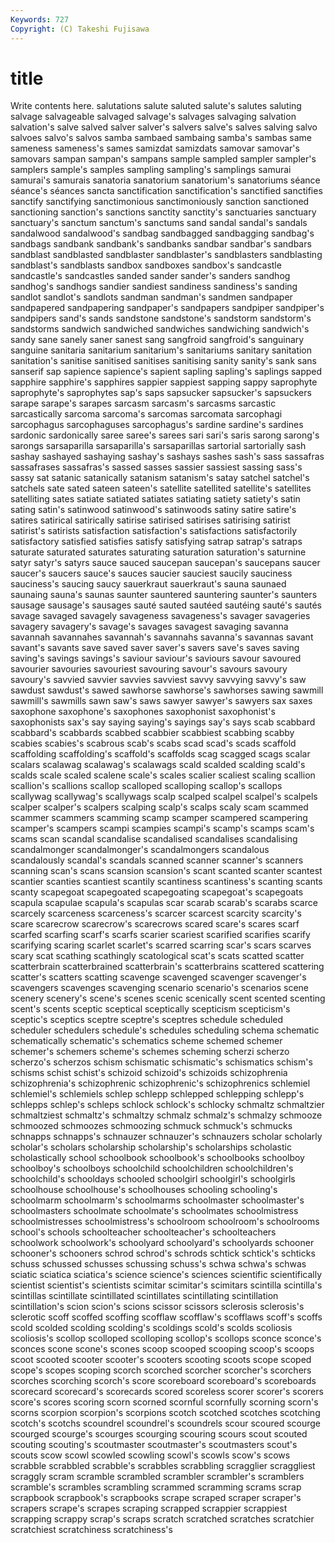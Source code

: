 ```yaml
---
Keywords: 727 
Copyright: (C) Takeshi Fujisawa
---
```


# title

Write contents here.
salutations salute saluted salute's salutes saluting salvage salvageable salvaged
salvage's salvages salvaging salvation salvation's salve salved salver salver's salvers
salve's salves salving salvo salvoes salvo's salvos samba sambaed sambaing
samba's sambas same sameness sameness's sames samizdat samizdats samovar samovar's
samovars sampan sampan's sampans sample sampled sampler sampler's samplers sample's
samples sampling sampling's samplings samurai samurai's samurais sanatoria sanatorium sanatorium's
sanatoriums séance séance's séances sancta sanctification sanctification's sanctified sanctifies sanctify
sanctifying sanctimonious sanctimoniously sanction sanctioned sanctioning sanction's sanctions sanctity sanctity's
sanctuaries sanctuary sanctuary's sanctum sanctum's sanctums sand sandal sandal's sandals
sandalwood sandalwood's sandbag sandbagged sandbagging sandbag's sandbags sandbank sandbank's sandbanks
sandbar sandbar's sandbars sandblast sandblasted sandblaster sandblaster's sandblasters sandblasting sandblast's
sandblasts sandbox sandboxes sandbox's sandcastle sandcastle's sandcastles sanded sander sander's
sanders sandhog sandhog's sandhogs sandier sandiest sandiness sandiness's sanding sandlot
sandlot's sandlots sandman sandman's sandmen sandpaper sandpapered sandpapering sandpaper's sandpapers
sandpiper sandpiper's sandpipers sand's sands sandstone sandstone's sandstorm sandstorm's sandstorms
sandwich sandwiched sandwiches sandwiching sandwich's sandy sane sanely saner sanest
sang sangfroid sangfroid's sanguinary sanguine sanitaria sanitarium sanitarium's sanitariums sanitary
sanitation sanitation's sanitise sanitised sanitises sanitising sanity sanity's sank sans
sanserif sap sapience sapience's sapient sapling sapling's saplings sapped sapphire
sapphire's sapphires sappier sappiest sapping sappy saprophyte saprophyte's saprophytes sap's
saps sapsucker sapsucker's sapsuckers sarape sarape's sarapes sarcasm sarcasm's sarcasms
sarcastic sarcastically sarcoma sarcoma's sarcomas sarcomata sarcophagi sarcophagus sarcophaguses sarcophagus's
sardine sardine's sardines sardonic sardonically saree saree's sarees sari sari's
saris sarong sarong's sarongs sarsaparilla sarsaparilla's sarsaparillas sartorial sartorially sash
sashay sashayed sashaying sashay's sashays sashes sash's sass sassafras sassafrases
sassafras's sassed sasses sassier sassiest sassing sass's sassy sat satanic
satanically satanism satanism's satay satchel satchel's satchels sate sated sateen
sateen's satellite satellited satellite's satellites satelliting sates satiate satiated satiates
satiating satiety satiety's satin sating satin's satinwood satinwood's satinwoods satiny
satire satire's satires satirical satirically satirise satirised satirises satirising satirist
satirist's satirists satisfaction satisfaction's satisfactions satisfactorily satisfactory satisfied satisfies satisfy
satisfying satrap satrap's satraps saturate saturated saturates saturating saturation saturation's
saturnine satyr satyr's satyrs sauce sauced saucepan saucepan's saucepans saucer
saucer's saucers sauce's sauces saucier sauciest saucily sauciness sauciness's saucing
saucy sauerkraut sauerkraut's sauna saunaed saunaing sauna's saunas saunter sauntered
sauntering saunter's saunters sausage sausage's sausages sauté sauted sautéed sautéing
sauté's sautés savage savaged savagely savageness savageness's savager savageries savagery
savagery's savage's savages savagest savaging savanna savannah savannahes savannah's savannahs
savanna's savannas savant savant's savants save saved saver saver's savers
save's saves saving saving's savings savings's saviour saviour's saviours savour
savoured savourier savouries savouriest savouring savour's savours savoury savoury's savvied
savvier savvies savviest savvy savvying savvy's saw sawdust sawdust's sawed
sawhorse sawhorse's sawhorses sawing sawmill sawmill's sawmills sawn saw's saws
sawyer sawyer's sawyers sax saxes saxophone saxophone's saxophones saxophonist saxophonist's
saxophonists sax's say saying saying's sayings say's says scab scabbard
scabbard's scabbards scabbed scabbier scabbiest scabbing scabby scabies scabies's scabrous
scab's scabs scad scad's scads scaffold scaffolding scaffolding's scaffold's scaffolds
scag scagged scags scalar scalars scalawag scalawag's scalawags scald scalded
scalding scald's scalds scale scaled scalene scale's scales scalier scaliest
scaling scallion scallion's scallions scallop scalloped scalloping scallop's scallops scallywag
scallywag's scallywags scalp scalped scalpel scalpel's scalpels scalper scalper's scalpers
scalping scalp's scalps scaly scam scammed scammer scammers scamming scamp
scamper scampered scampering scamper's scampers scampi scampies scampi's scamp's scamps
scam's scams scan scandal scandalise scandalised scandalises scandalising scandalmonger scandalmonger's
scandalmongers scandalous scandalously scandal's scandals scanned scanner scanner's scanners scanning
scan's scans scansion scansion's scant scanted scanter scantest scantier scanties
scantiest scantily scantiness scantiness's scanting scants scanty scapegoat scapegoated scapegoating
scapegoat's scapegoats scapula scapulae scapula's scapulas scar scarab scarab's scarabs
scarce scarcely scarceness scarceness's scarcer scarcest scarcity scarcity's scare scarecrow
scarecrow's scarecrows scared scare's scares scarf scarfed scarfing scarf's scarfs
scarier scariest scarified scarifies scarify scarifying scaring scarlet scarlet's scarred
scarring scar's scars scarves scary scat scathing scathingly scatological scat's
scats scatted scatter scatterbrain scatterbrained scatterbrain's scatterbrains scattered scattering scatter's
scatters scatting scavenge scavenged scavenger scavenger's scavengers scavenges scavenging scenario
scenario's scenarios scene scenery scenery's scene's scenes scenic scenically scent
scented scenting scent's scents sceptic sceptical sceptically scepticism scepticism's sceptic's
sceptics sceptre sceptre's sceptres schedule scheduled scheduler schedulers schedule's schedules
scheduling schema schematic schematically schematic's schematics scheme schemed schemer schemer's
schemers scheme's schemes scheming scherzi scherzo scherzo's scherzos schism schismatic
schismatic's schismatics schism's schisms schist schist's schizoid schizoid's schizoids schizophrenia
schizophrenia's schizophrenic schizophrenic's schizophrenics schlemiel schlemiel's schlemiels schlep schlepp schlepped
schlepping schlepp's schlepps schlep's schleps schlock schlock's schlocky schmaltz schmaltzier
schmaltziest schmaltz's schmaltzy schmalz schmalz's schmalzy schmooze schmoozed schmoozes schmoozing
schmuck schmuck's schmucks schnapps schnapps's schnauzer schnauzer's schnauzers scholar scholarly
scholar's scholars scholarship scholarship's scholarships scholastic scholastically school schoolbook schoolbook's
schoolbooks schoolboy schoolboy's schoolboys schoolchild schoolchildren schoolchildren's schoolchild's schooldays schooled
schoolgirl schoolgirl's schoolgirls schoolhouse schoolhouse's schoolhouses schooling schooling's schoolmarm schoolmarm's
schoolmarms schoolmaster schoolmaster's schoolmasters schoolmate schoolmate's schoolmates schoolmistress schoolmistresses schoolmistress's
schoolroom schoolroom's schoolrooms school's schools schoolteacher schoolteacher's schoolteachers schoolwork schoolwork's
schoolyard schoolyard's schoolyards schooner schooner's schooners schrod schrod's schrods schtick
schtick's schticks schuss schussed schusses schussing schuss's schwa schwa's schwas
sciatic sciatica sciatica's science science's sciences scientific scientifically scientist scientist's
scientists scimitar scimitar's scimitars scintilla scintilla's scintillas scintillate scintillated scintillates
scintillating scintillation scintillation's scion scion's scions scissor scissors sclerosis sclerosis's
sclerotic scoff scoffed scoffing scofflaw scofflaw's scofflaws scoff's scoffs scold
scolded scolding scolding's scoldings scold's scolds scoliosis scoliosis's scollop scolloped
scolloping scollop's scollops sconce sconce's sconces scone scone's scones scoop
scooped scooping scoop's scoops scoot scooted scooter scooter's scooters scooting
scoots scope scoped scope's scopes scoping scorch scorched scorcher scorcher's
scorchers scorches scorching scorch's score scoreboard scoreboard's scoreboards scorecard scorecard's
scorecards scored scoreless scorer scorer's scorers score's scores scoring scorn
scorned scornful scornfully scorning scorn's scorns scorpion scorpion's scorpions scotch
scotched scotches scotching scotch's scotchs scoundrel scoundrel's scoundrels scour scoured
scourge scourged scourge's scourges scourging scouring scours scout scouted scouting
scouting's scoutmaster scoutmaster's scoutmasters scout's scouts scow scowl scowled scowling
scowl's scowls scow's scows scrabble scrabbled scrabble's scrabbles scrabbling scragglier
scraggliest scraggly scram scramble scrambled scrambler scrambler's scramblers scramble's scrambles
scrambling scrammed scramming scrams scrap scrapbook scrapbook's scrapbooks scrape scraped
scraper scraper's scrapers scrape's scrapes scraping scrapped scrappier scrappiest scrapping
scrappy scrap's scraps scratch scratched scratches scratchier scratchiest scratchiness scratchiness's
